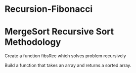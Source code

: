 # Recursion-Fibonacci

# MergeSort Recursive Sort Methodology

Create a function fibsRec which solves problem recursively

Build a function that takes an array and returns a sorted array.
